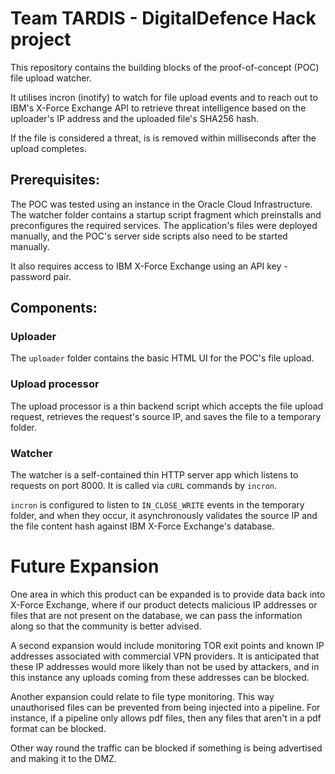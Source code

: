 # Team TARDIS - DigitalDefence Hack project

This repository contains the building blocks of the proof-of-concept (POC) file upload watcher.

It utilises incron (inotify) to watch for file upload events and to reach out to
IBM's X-Force Exchange API to retrieve threat intelligence based on the uploader's
IP address and the uploaded file's SHA256 hash.

If the file is considered a threat, is is removed within milliseconds after the upload completes.

## Prerequisites:

The POC was tested using an instance in the Oracle Cloud Infrastructure. The watcher
folder contains a startup script fragment which preinstalls and preconfigures the
required services. The application's files were deployed manually, and the POC's server
side scripts also need to be started manually.

It also requires access to IBM X-Force Exchange using an API key - password pair.

## Components:

### Uploader

The `uploader` folder contains the basic HTML UI for the POC's file upload.

### Upload processor

The upload processor is a thin backend script which accepts the file upload request,
retrieves the request's source IP, and saves the file to a temporary folder.

### Watcher

The watcher is a self-contained thin HTTP server app which listens to requests
on port 8000. It is called via `cURL` commands by `incron`.

`incron` is configured to listen to `IN_CLOSE_WRITE` events in the temporary folder,
and when they occur, it asynchronously validates the source IP and the file content hash
against IBM X-Force Exchange's database.

# Future Expansion

One area in which this product can be expanded is to provide data back into X-Force Exchange, where if our product detects malicious IP addresses or files that are not present on the database, we can pass the information along so that the community is better advised.

A second expansion would include monitoring TOR exit points and known IP addresses associated with commercial VPN providers. It is anticipated that these IP addresses would more likely than not be used by attackers, and in this instance any uploads coming from these addresses can be blocked.

Another expansion could relate to file type monitoring. This way unauthorised files can be prevented from being injected into a pipeline. For instance, if a pipeline only allows pdf files, then any files that aren't in a pdf format can be blocked.

Other way round the traffic can be blocked if something is being advertised and making it to the DMZ.
